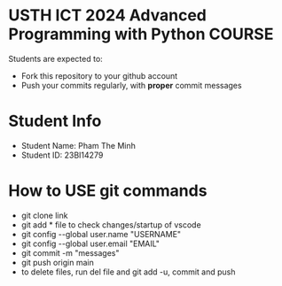 USTH ICT 2024 Advanced Programming with Python COURSE
=====================================================

Students are expected to:
* Fork this repository to your github account
* Push your commits regularly, with **proper** commit messages


Student Info
=========================

* Student Name: Pham The Minh 
* Student ID: 23BI14279

How to USE git commands
========================
* git clone link 
* git add * file to check changes/startup of vscode
* git config --global user.name "USERNAME"
* git config --global user.email "EMAIL"
* git commit -m "messages"
* git push origin main
* to delete files, run del file and git add -u, commit and push